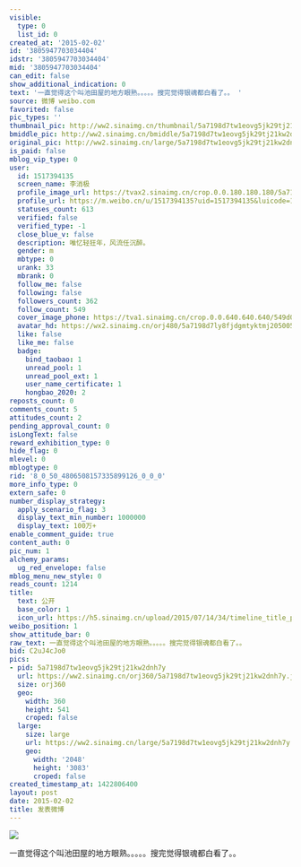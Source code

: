 ```yaml
---
visible:
  type: 0
  list_id: 0
created_at: '2015-02-02'
id: '3805947703034404'
idstr: '3805947703034404'
mid: '3805947703034404'
can_edit: false
show_additional_indication: 0
text: '一直觉得这个叫池田屋的地方眼熟。。。。。搜完觉得银魂都白看了。。 '
source: 微博 weibo.com
favorited: false
pic_types: ''
thumbnail_pic: http://ww2.sinaimg.cn/thumbnail/5a7198d7tw1eovg5jk29tj21kw2dnh7y.jpg
bmiddle_pic: http://ww2.sinaimg.cn/bmiddle/5a7198d7tw1eovg5jk29tj21kw2dnh7y.jpg
original_pic: http://ww2.sinaimg.cn/large/5a7198d7tw1eovg5jk29tj21kw2dnh7y.jpg
is_paid: false
mblog_vip_type: 0
user:
  id: 1517394135
  screen_name: 李消极
  profile_image_url: https://tvax2.sinaimg.cn/crop.0.0.180.180.180/5a7198d7ly8fjdgmtyktmj20500500so.jpg?KID=imgbed,tva&Expires=1606399563&ssig=PmkyTquvG4
  profile_url: https://m.weibo.cn/u/1517394135?uid=1517394135&luicode=10000011&lfid=2304131517394135_-_WEIBO_SECOND_PROFILE_WEIBO
  statuses_count: 613
  verified: false
  verified_type: -1
  close_blue_v: false
  description: 唯忆轻狂年，风流任沉醉。
  gender: m
  mbtype: 0
  urank: 33
  mbrank: 0
  follow_me: false
  following: false
  followers_count: 362
  follow_count: 549
  cover_image_phone: https://tva1.sinaimg.cn/crop.0.0.640.640.640/549d0121tw1egm1kjly3jj20hs0hsq4f.jpg
  avatar_hd: https://wx2.sinaimg.cn/orj480/5a7198d7ly8fjdgmtyktmj20500500so.jpg
  like: false
  like_me: false
  badge:
    bind_taobao: 1
    unread_pool: 1
    unread_pool_ext: 1
    user_name_certificate: 1
    hongbao_2020: 2
reposts_count: 0
comments_count: 5
attitudes_count: 2
pending_approval_count: 0
isLongText: false
reward_exhibition_type: 0
hide_flag: 0
mlevel: 0
mblogtype: 0
rid: '8_0_50_4806508157335899126_0_0_0'
more_info_type: 0
extern_safe: 0
number_display_strategy:
  apply_scenario_flag: 3
  display_text_min_number: 1000000
  display_text: 100万+
enable_comment_guide: true
content_auth: 0
pic_num: 1
alchemy_params:
  ug_red_envelope: false
mblog_menu_new_style: 0
reads_count: 1214
title:
  text: 公开
  base_color: 1
  icon_url: https://h5.sinaimg.cn/upload/2015/07/14/34/timeline_title_public_default.png
weibo_position: 1
show_attitude_bar: 0
raw_text: 一直觉得这个叫池田屋的地方眼熟。。。。。搜完觉得银魂都白看了。。 ​​​
bid: C2uJ4cJo0
pics:
- pid: 5a7198d7tw1eovg5jk29tj21kw2dnh7y
  url: https://ww2.sinaimg.cn/orj360/5a7198d7tw1eovg5jk29tj21kw2dnh7y.jpg
  size: orj360
  geo:
    width: 360
    height: 541
    croped: false
  large:
    size: large
    url: https://ww2.sinaimg.cn/large/5a7198d7tw1eovg5jk29tj21kw2dnh7y.jpg
    geo:
      width: '2048'
      height: '3083'
      croped: false
created_timestamp_at: 1422806400
layout: post
date: 2015-02-02
title: 发表微博
---
```


![](http://ww2.sinaimg.cn/large/5a7198d7tw1eovg5jk29tj21kw2dnh7y.jpg)

一直觉得这个叫池田屋的地方眼熟。。。。。搜完觉得银魂都白看了。。 

